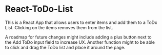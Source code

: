 # React-ToDo-List

This is a React App that allows users to enter items and add them to a ToDo List. Clicking on the items removes them from the list. 

A roadmap for future changes might include adding a plus button next to the Add ToDo input field to increase UX. Another function might to be able to click and drag the ToDo list and place it around the page. 
